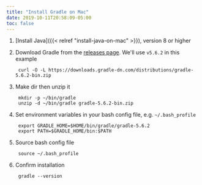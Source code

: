 ```yaml
---
title: "Install Gradle on Mac"
date: 2019-10-11T20:58:09-05:00
toc: false
---
```


1. [Install Java]({{< relref "install-java-on-mac" >}}), version 8 or higher
1. Download Gradle from the [releases page](https://gradle.org/releases/). We'll use `v5.6.2` in this example

        curl -O -L https://downloads.gradle-dn.com/distributions/gradle-5.6.2-bin.zip

1. Make dir then unzip it

        mkdir -p ~/bin/gradle
        unzip -d ~/bin/gradle gradle-5.6.2-bin.zip

1. Set environment variables in your bash config file, e.g. `~/.bash_profile`

        export GRADLE_HOME=$HOME/bin/gradle/gradle-5.6.2
        export PATH=$GRADLE_HOME/bin:$PATH

1. Source bash config file

        source ~/.bash_profile

1. Confirm installation

        gradle --version
